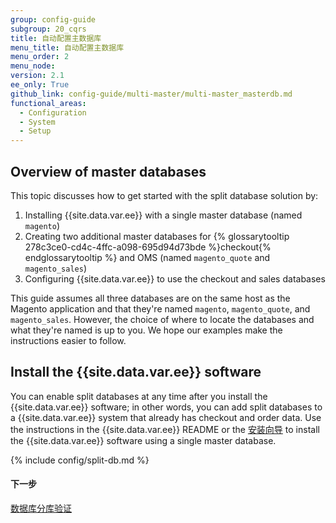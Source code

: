 ```yaml
---
group: config-guide
subgroup: 20_cqrs
title: 自动配置主数据库
menu_title: 自动配置主数据库
menu_order: 2
menu_node:
version: 2.1
ee_only: True
github_link: config-guide/multi-master/multi-master_masterdb.md
functional_areas:
  - Configuration
  - System
  - Setup
---
```


<h2 id="config-ee-multidb-master-over">Overview of master databases</h2>
This topic discusses how to get started with the split database solution by:

1.	Installing {{site.data.var.ee}} with a single master database (named `magento`)
2.	Creating two additional master databases for {% glossarytooltip 278c3ce0-cd4c-4ffc-a098-695d94d73bde %}checkout{% endglossarytooltip %} and OMS (named `magento_quote` and `magento_sales`)
2.	Configuring {{site.data.var.ee}} to use the checkout and sales databases

<div class="bs-callout bs-callout-info" id="info">
<span class="glyphicon-class">
  <p>This guide assumes all three databases are on the same host as the Magento application and that they're named <code>magento</code>, <code>magento_quote</code>, and <code>magento_sales</code>. However, the choice of where to locate the databases and what they're named is up to you. We hope our examples make the instructions easier to follow.</p></span>
</div>

<h2 id="config-ee-multidb-master-install">Install the {{site.data.var.ee}} software</h2>
You can enable split databases at any time after you install the {{site.data.var.ee}} software; in other words, you can add split databases to a {{site.data.var.ee}} system that already has checkout and order data. Use the instructions in the {{site.data.var.ee}} README or the <a href="{{ page.baseurl }}/install-gde/bk-install-guide.html">安装向导</a> to install the {{site.data.var.ee}} software using a single master database.

{% include config/split-db.md %}

#### 下一步
<a href="{{ page.baseurl }}/config-guide/multi-master/multi-master_verify.html">数据库分库验证</a>
